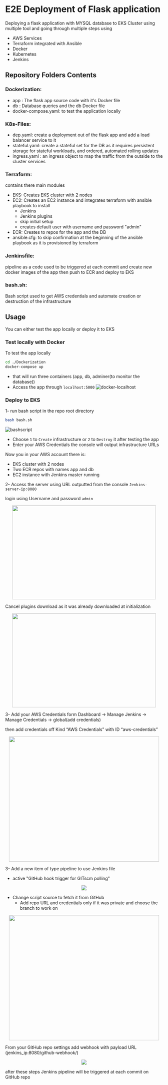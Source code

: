 # E2E Deployment of Flask application
Deploying a flask application with MYSQL database to EKS Cluster using multiple tool and going through multiple steps using
- AWS Services
- Terraform integrated with Ansible
- Docker
- Kubernetes
- Jenkins
## Repository Folders Contents
### Dockerization:

- app : The flask app source code with it's Docker file
- db : Database queries and the db Docker file
- docker-compose.yaml: to test the application locally
### K8s-Files:
- dep.yaml: create a deployment out of the flask app and add a load balancer service to it 
- stateful.yaml: create a stateful set for the DB as it requires persistent storage for stateful workloads, and ordered, automated rolling updates
- ingress.yaml : an ingress object to map the traffic from the outside to the cluster services
### Terraform:
contains there main modules
- EKS: Creates EKS cluster with 2 nodes
- EC2: Creates an EC2 instance and integrates terraform with ansible playbook to install  
  - Jenkins 
  - Jenkins plugins 
  - skip initial setup 
  - creates default user with username and password "admin" 
- ECR: Creates to repos for the app and the DB
- ansible.cfg: to skip confirmation at the beginning of the ansible playbook as it is provisioned by terraform 
### Jenkinsfile:
pipeline as a code used to be triggered at each commit and create new docker images of the app then push to ECR and deploy to EKS
### bash.sh:
Bash script used to get AWS credentials and automate creation or destruction of the  infrastructure

## Usage
You can either test the app locally or deploy it to EKS
### Test locally with Docker
To test the app locally 
```bash
cd ./Dockerization
docker-compose up 
```
- that will run three containers (app, db, adminer(to monitor the database))
- Access the app through  `localhost:5000`
![docker-localhost](https://user-images.githubusercontent.com/117172376/227232800-8296a3e7-b3c2-422d-8cd2-0f375fd54085.png)

### Deploy to EKS
1- run bash script in the repo root directory
```bash
bash bash.sh
```
![bashscript](https://user-images.githubusercontent.com/117172376/227230713-ebe90efd-f40f-405a-8429-3fad46029cfc.png)
- Choose `1` to `Create` infrastructure or `2` to `Destroy` it after testing the app
- Enter your AWS Credentials
the console will output infrastructure URLs

Now you in your AWS account there is:
- EKS cluster with 2 nodes 
- Two ECR repos with names app and db 
- EC2 instance with Jenkins master running 

2- Access the server using URL outputted from the console  `Jenkins-server-ip:8080`

login using Username and password `admin`
<p align="center">
  <img width="460" height="300" src="https://user-images.githubusercontent.com/117172376/227234823-d2f13dd6-5b20-4901-a4da-f2d0c7f45cbd.png">
</p>

Cancel plugins download as it was already downloaded at initialization
<p align="center">
  <img width="460" height="300" src="https://user-images.githubusercontent.com/117172376/227237318-2a672164-8e79-4c08-aebf-581954ae53d3.png">
</p>

3- Add your AWS Credentials form  Dashboard → Manage Jenkins → Manage Credentials → global(add credentials)

then add credentials off Kind “AWS Credentials” with ID “aws-credentials”
<p align="center">
<img src="https://user-images.githubusercontent.com/117172376/226955848-f244adee-c597-44ca-a6c6-fc1797a6bf43.png" width="480" height="400" />
</p>

3- Add a new item of type pipeline to use Jenkins file

- active "GitHub hook trigger for GITscm polling"
<p align="center">
<img src="https://user-images.githubusercontent.com/117172376/227238968-78962361-589a-4648-bd3d-c83e0b3f507d.png" />
</p>

 - Change script source to fetch it from GitHub
   - Add repo URL and credentials only if it was private and choose the branch to work on
<p align="center">
<img src="https://user-images.githubusercontent.com/117172376/226956065-08ff54e3-4aff-4db3-ac8c-134043c5166b.png" width="480" height="400" />
</p>

From your GitHub repo settings add webhook with payload URL (jenkins_ip:8080/github-webhook/)

<p align="center">
<img src="https://user-images.githubusercontent.com/117172376/226956071-90627c77-b9b6-45fb-a3f2-c5fc8d2c51c5.png" />
</p>

after these steps Jenkins pipeline will be triggered at each commit on GitHub repo

